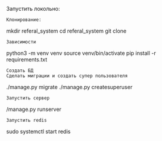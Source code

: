 Запустить локольно:

    Клонирование:

mkdir referal_system
cd referal_system
git clone <SSH repo_url>

    Зависимости

python3 -m venv venv
source venv/bin/activate
pip install -r requirements.txt

    Создать БД
    Сделать миграции и создать супер пользователя

./manage.py migrate
./manage.py createsuperuser

    Запустить сервер

/manage.py runserver

    Запустить redis

sudo systemctl start redis


